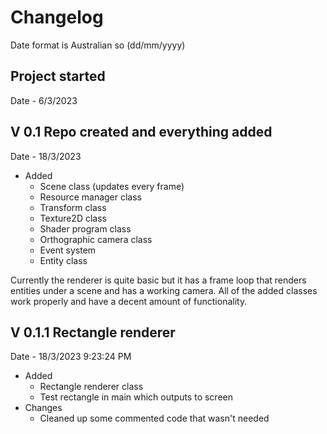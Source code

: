 # Changelog
Date format is Australian so (dd/mm/yyyy)
## Project started
Date - 6/3/2023
## V 0.1 Repo created and everything added
Date - 18/3/2023 
* Added 
    * Scene class (updates every frame)
    * Resource manager class
    * Transform class
    * Texture2D class
    * Shader program class
    * Orthographic camera class
    * Event system
    * Entity class  

Currently the renderer is quite basic but it has a frame loop that renders entities under a scene and has a working camera. All of the added classes work properly and have a decent amount of functionality.
## V 0.1.1 Rectangle renderer
Date - 18/3/2023 9:23:24 PM
* Added 
   * Rectangle renderer class
   * Test rectangle in main which outputs to screen  
* Changes   
   * Cleaned up some commented code that wasn't needed
